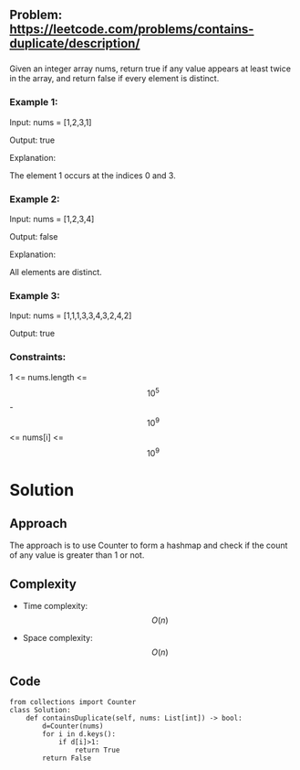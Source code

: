 ## Problem: https://leetcode.com/problems/contains-duplicate/description/
### 
Given an integer array nums, return true if any value appears at least twice in the array, and return false if every element is distinct.

### Example 1:
Input: nums = [1,2,3,1]

Output: true

Explanation:

The element 1 occurs at the indices 0 and 3.

### Example 2:
Input: nums = [1,2,3,4]

Output: false

Explanation:

All elements are distinct.

### Example 3:
Input: nums = [1,1,1,3,3,4,3,2,4,2]

Output: true

### Constraints:
1 <= nums.length <= $$10^5$$
-$$10^9$$ <= nums[i] <= $$10^9$$

# Solution
## Approach
The approach is to use Counter to form a hashmap and check if the count of any value is greater than 1 or not.

## Complexity
- Time complexity:
$$O(n)$$

- Space complexity:
$$O(n)$$

## Code
```python3 []
from collections import Counter
class Solution:
    def containsDuplicate(self, nums: List[int]) -> bool:
        d=Counter(nums)
        for i in d.keys():
            if d[i]>1:
                return True
        return False
```